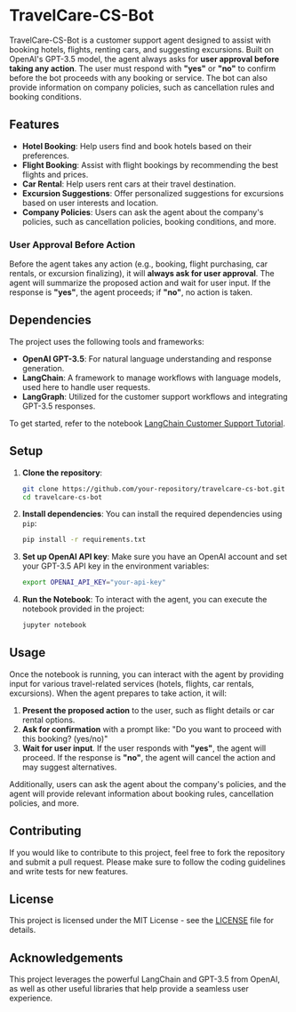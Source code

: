 
# TravelCare-CS-Bot

TravelCare-CS-Bot is a customer support agent designed to assist with booking hotels, flights, renting cars, and suggesting excursions. Built on OpenAI's GPT-3.5 model, the agent always asks for **user approval before taking any action**. The user must respond with **"yes"** or **"no"** to confirm before the bot proceeds with any booking or service. The bot can also provide information on company policies, such as cancellation rules and booking conditions.

## Features

- **Hotel Booking**: Help users find and book hotels based on their preferences.
- **Flight Booking**: Assist with flight bookings by recommending the best flights and prices.
- **Car Rental**: Help users rent cars at their travel destination.
- **Excursion Suggestions**: Offer personalized suggestions for excursions based on user interests and location.
- **Company Policies**: Users can ask the agent about the company's policies, such as cancellation policies, booking conditions, and more.

### User Approval Before Action

Before the agent takes any action (e.g., booking, flight purchasing, car rentals, or excursion finalizing), it will **always ask for user approval**. The agent will summarize the proposed action and wait for user input. If the response is **"yes"**, the agent proceeds; if **"no"**, no action is taken.

## Dependencies

The project uses the following tools and frameworks:

- **OpenAI GPT-3.5**: For natural language understanding and response generation.
- **LangChain**: A framework to manage workflows with language models, used here to handle user requests.
- **LangGraph**: Utilized for the customer support workflows and integrating GPT-3.5 responses.

To get started, refer to the notebook [LangChain Customer Support Tutorial](https://langchain-ai.github.io/langgraph/tutorials/customer-support/customer-support/).

## Setup

1. **Clone the repository**:
   ```bash
   git clone https://github.com/your-repository/travelcare-cs-bot.git
   cd travelcare-cs-bot
   ```

2. **Install dependencies**:
   You can install the required dependencies using `pip`:
   ```bash
   pip install -r requirements.txt
   ```

3. **Set up OpenAI API key**:
   Make sure you have an OpenAI account and set your GPT-3.5 API key in the environment variables:
   ```bash
   export OPENAI_API_KEY="your-api-key"
   ```

4. **Run the Notebook**:
   To interact with the agent, you can execute the notebook provided in the project:
   ```bash
   jupyter notebook
   ```

## Usage

Once the notebook is running, you can interact with the agent by providing input for various travel-related services (hotels, flights, car rentals, excursions). When the agent prepares to take action, it will:

1. **Present the proposed action** to the user, such as flight details or car rental options.
2. **Ask for confirmation** with a prompt like: "Do you want to proceed with this booking? (yes/no)"
3. **Wait for user input**. If the user responds with **"yes"**, the agent will proceed. If the response is **"no"**, the agent will cancel the action and may suggest alternatives.

Additionally, users can ask the agent about the company's policies, and the agent will provide relevant information about booking rules, cancellation policies, and more.

## Contributing

If you would like to contribute to this project, feel free to fork the repository and submit a pull request. Please make sure to follow the coding guidelines and write tests for new features.

## License

This project is licensed under the MIT License - see the [LICENSE](LICENSE) file for details.

## Acknowledgements

This project leverages the powerful LangChain and GPT-3.5 from OpenAI, as well as other useful libraries that help provide a seamless user experience.
